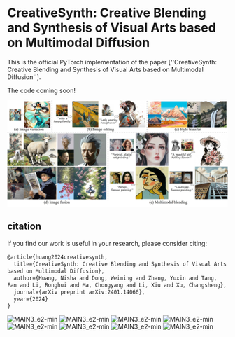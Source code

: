 # CreativeSynth: Creative Blending and Synthesis of Visual Arts based on Multimodal Diffusion

This is the official PyTorch implementation of the paper [''CreativeSynth: Creative Blending and Synthesis of Visual Arts based on Multimodal Diffusion''].

The code coming soon!

![MAIN3_e2-min](https://github.com/haha-lisa/CreativeSynth/blob/main/representative_image2.jpg)

## citation
If you find our work is useful in your research, please consider citing:
```
@article{huang2024creativesynth,
  title={CreativeSynth: Creative Blending and Synthesis of Visual Arts based on Multimodal Diffusion},
  author={Huang, Nisha and Dong, Weiming and Zhang, Yuxin and Tang, Fan and Li, Ronghui and Ma, Chongyang and Li, Xiu and Xu, Changsheng},
  journal={arXiv preprint arXiv:2401.14066},
  year={2024}
}
```

![MAIN3_e2-min](https://github.com/haha-lisa/CreativeSynth/blob/main/sup7.png)
![MAIN3_e2-min](https://github.com/haha-lisa/CreativeSynth/blob/main/sup12.png)
![MAIN3_e2-min](https://github.com/haha-lisa/CreativeSynth/blob/main/sup8.png)
![MAIN3_e2-min](https://github.com/haha-lisa/CreativeSynth/blob/main/sup9.png)
![MAIN3_e2-min](https://github.com/haha-lisa/CreativeSynth/blob/main/sup10.png)
![MAIN3_e2-min](https://github.com/haha-lisa/CreativeSynth/blob/main/sup11.png)
![MAIN3_e2-min](https://github.com/haha-lisa/CreativeSynth/blob/main/sup13.png)
![MAIN3_e2-min](https://github.com/haha-lisa/CreativeSynth/blob/main/sup14.png)
